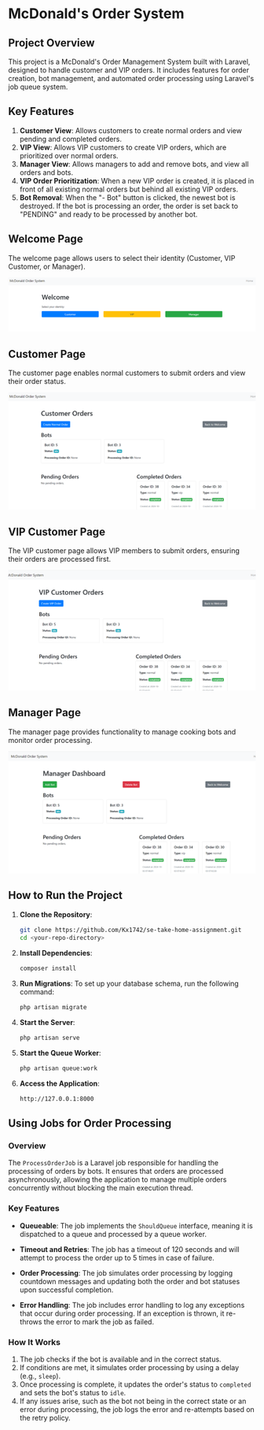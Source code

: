 # McDonald's Order System

## Project Overview


This project is a McDonald's Order Management System built with Laravel, designed to handle customer and VIP orders. It includes features for order creation, bot management, and automated order processing using Laravel's job queue system.

## Key Features

1. **Customer View**: Allows customers to create normal orders and view pending and completed orders.
2. **VIP View**: Allows VIP customers to create VIP orders, which are prioritized over normal orders.
3. **Manager View**: Allows managers to add and remove bots, and view all orders and bots.
4. **VIP Order Prioritization**: When a new VIP order is created, it is placed in front of all existing normal orders but behind all existing VIP orders.
5. **Bot Removal**: When the "- Bot" button is clicked, the newest bot is destroyed. If the bot is processing an order, the order is set back to "PENDING" and ready to be processed by another bot.

## Welcome Page

The welcome page allows users to select their identity (Customer, VIP Customer, or Manager).

![Welcome Page](welcome.page.png)

## Customer Page

The customer page enables normal customers to submit orders and view their order status.

![Customer Page](customerpg.png)

## VIP Customer Page

The VIP customer page allows VIP members to submit orders, ensuring their orders are processed first.

![VIP Customer Page](vippg.png)

## Manager Page

The manager page provides functionality to manage cooking bots and monitor order processing.

![Manager Page](managerpg.png)

## How to Run the Project

1. **Clone the Repository**:
   ```sh
   git clone https://github.com/Kx1742/se-take-home-assignment.git
   cd <your-repo-directory>

2. **Install Dependencies**:
   ```sh
   composer install

3. **Run Migrations**:
   To set up your database schema, run the following command:
   ```sh
   php artisan migrate

4. **Start the Server**:
   ```sh
   php artisan serve

5. **Start the Queue Worker**:
   ```sh
   php artisan queue:work

6. **Access the Application**:
   ```sh
   http://127.0.0.1:8000

## Using Jobs for Order Processing

### Overview

The `ProcessOrderJob` is a Laravel job responsible for handling the processing of orders by bots. It ensures that orders are processed asynchronously, allowing the application to manage multiple orders concurrently without blocking the main execution thread.

### Key Features

- **Queueable**: The job implements the `ShouldQueue` interface, meaning it is dispatched to a queue and processed by a queue worker.
  
- **Timeout and Retries**: The job has a timeout of 120 seconds and will attempt to process the order up to 5 times in case of failure.
  
- **Order Processing**: The job simulates order processing by logging countdown messages and updating both the order and bot statuses upon successful completion.
  
- **Error Handling**: The job includes error handling to log any exceptions that occur during order processing. If an exception is thrown, it re-throws the error to mark the job as failed.

### How It Works

1. The job checks if the bot is available and in the correct status.
2. If conditions are met, it simulates order processing by using a delay (e.g., `sleep`).
3. Once processing is complete, it updates the order's status to `completed` and sets the bot's status to `idle`.
4. If any issues arise, such as the bot not being in the correct state or an error during processing, the job logs the error and re-attempts based on the retry policy.

